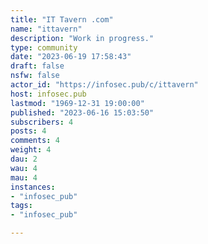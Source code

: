 ```yaml
---
title: "IT Tavern .com" 
name: "ittavern"
description: "Work in progress."
type: community
date: "2023-06-19 17:58:43"
draft: false
nsfw: false
actor_id: "https://infosec.pub/c/ittavern"
host: infosec.pub
lastmod: "1969-12-31 19:00:00"
published: "2023-06-16 15:03:50"
subscribers: 4
posts: 4
comments: 4
weight: 4
dau: 2
wau: 4
mau: 4
instances:
- "infosec_pub"
tags: 
- "infosec_pub"

---
```

